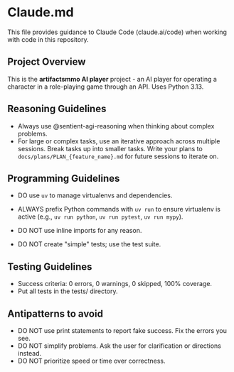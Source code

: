 # Claude.md

This file provides guidance to Claude Code (claude.ai/code) when working with code in this repository.

## Project Overview

This is the **artifactsmmo AI player** project - an AI player for operating a character in a role-playing game through an API. Uses Python 3.13.

## Reasoning Guidelines

- Always use @sentient-agi-reasoning when thinking about complex problems.
- For large or complex tasks, use an iterative approach across multiple sessions. Break tasks up into smaller tasks. Write your plans to `docs/plans/PLAN_{feature_name}.md` for future sessions to iterate on.

## Programming Guidelines

- DO use `uv` to manage virtualenvs and dependencies.
- ALWAYS prefix Python commands with `uv run` to ensure virtualenv is active (e.g., `uv run python`, `uv run pytest`, `uv run mypy`).

- DO NOT use inline imports for any reason.
- DO NOT create "simple" tests; use the test suite.

## Testing Guidelines

- Success criteria: 0 errors, 0 warnings, 0 skipped, 100% coverage.
- Put all tests in the tests/ directory.

## Antipatterns to avoid
- DO NOT use print statements to report fake success. Fix the errors you see.
- DO NOT simplify problems. Ask the user for clarification or directions instead.
- DO NOT prioritize speed or time over correctness. 
